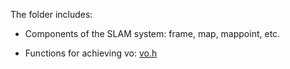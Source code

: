 
The folder includes:

* Components of the SLAM system: frame, map, mappoint, etc.

* Functions for achieving vo: [vo.h](vo.h)
